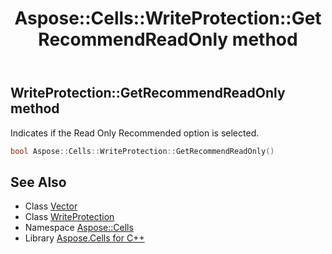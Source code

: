 ﻿---
title: Aspose::Cells::WriteProtection::GetRecommendReadOnly method
linktitle: GetRecommendReadOnly
second_title: Aspose.Cells for C++ API Reference
description: 'Aspose::Cells::WriteProtection::GetRecommendReadOnly method. Indicates if the Read Only Recommended option is selected in C++.'
type: docs
weight: 800
url: /cpp/aspose.cells/writeprotection/getrecommendreadonly/
---
## WriteProtection::GetRecommendReadOnly method


Indicates if the Read Only Recommended option is selected.

```cpp
bool Aspose::Cells::WriteProtection::GetRecommendReadOnly()
```

## See Also

* Class [Vector](../../vector/)
* Class [WriteProtection](../)
* Namespace [Aspose::Cells](../../)
* Library [Aspose.Cells for C++](../../../)
